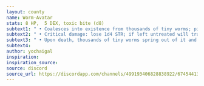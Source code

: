 ```yaml
---
layout: county 
name: Worm-Avatar
stats: 8 HP,  5 DEX, toxic bite (d8)
subtext1: " • Coalesces into existence from thousands of tiny worms; pink & shaped like a giant grub. Its face bears a crown-like bony crest upon it. A child's arms sprout from its torso, speaks telepathically."
subtext2: " • Critical damage: lose 1d4 STR; if left untreated will transform into a worm-avatar in 1d12 hours."
subtext3: " • Upon death, thousands of tiny worms spring out of it and flee in all directions."
subtext4: 
author: yochaigal
inspiration: 
inspiration_source: 
source: discord
source_url: https://discordapp.com/channels/499193406828838922/674544134798966806/701782404339335168
---
```

